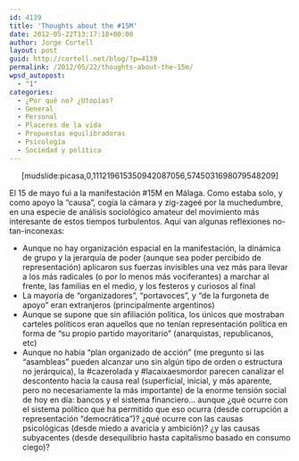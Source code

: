 ```yaml
---
id: 4139
title: 'Thoughts about the #15M'
date: 2012-05-22T13:17:18+00:00
author: Jorge Cortell
layout: post
guid: http://cortell.net/blog/?p=4139
permalink: /2012/05/22/thoughts-about-the-15m/
wpsd_autopost:
  - "1"
categories:
  - ¿Por qué no? ¿Utopías?
  - General
  - Personal
  - Placeres de la vida
  - Propuestas equilibradoras
  - Psicología
  - Sociedad y polí­tica
---
```

<p style="text-align: center">
  [mudslide:picasa,0,111219615350942087056,5745031698079548209]
</p>

El 15 de mayo fui a la manifestación #15M en Málaga. Como estaba solo, y como apoyo la &#8220;causa&#8221;, cogía la cámara y zig-zageé por la muchedumbre, en una especie de análisis sociológico amateur del movimiento más interesante de estos tiempos turbulentos. Aquí van algunas reflexiones no-tan-inconexas:

  * Aunque no hay organización espacial en la manifestación, la dinámica de grupo y la jerarquía de poder (aunque sea poder percibido de representación) aplicaron sus fuerzas invisibles una vez más para llevar a los más radicales (o por lo menos más vociferantes) a marchar al frente, las familias en el medio, y los festeros y curiosos al final
  * La mayoría de &#8220;organizadores&#8221;, &#8220;portavoces&#8221;, y &#8220;de la furgoneta de apoyo&#8221; eran extranjeros (principalmente argentinos)
  * Aunque se supone que sin afiliación política, los únicos que mostraban carteles políticos eran aquellos que no tenían representación política en forma de &#8220;su propio partido mayoritario&#8221; (anarquistas, republicanos, etc) 
  * Aunque no había &#8220;plan organizado de acción&#8221; (me pregunto si las &#8220;asambleas&#8221; pueden alcanzar uno sin algún tipo de orden o estructura no jerárquica), la #cazerolada y #lacaixaesmordor parecen canalizar el descontento hacia la causa real (superficial, inicial, y más aparente, pero no necesariamente la más importante) de la enorme tensión social de hoy en día: bancos y el sistema financiero&#8230; aunque ¿qué ocurre con el sistema político que ha permitido que eso ocurra (desde corrupción a representación &#8220;democrática&#8221;)? ¿qué ocurre con las causas psicológicas (desde miedo a avaricia y ambición)? ¿y las causas subyacentes (desde desequilibrio hasta capitalismo basado en consumo ciego)?